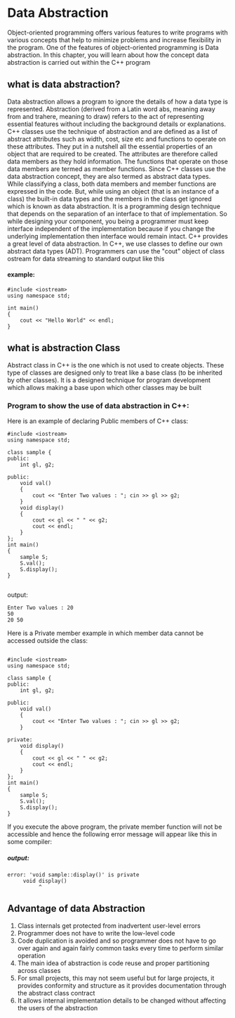 # Data Abstraction

Object-oriented programming offers various features to write programs with various concepts that help to minimize problems and increase flexibility in the program. One of the features of object-oriented programming is Data abstraction. In this chapter, you will learn about how the concept data abstraction is carried out within the C++ program



## what is data abstraction?

Data abstraction allows a program to ignore the details of how a data type is represented. Abstraction (derived from a Latin word abs, meaning away from and trahere, meaning to draw) refers to the act of representing essential features without including the background details or explanations. C++ classes use the technique of abstraction and are defined as a list of abstract attributes such as width, cost, size etc and functions to operate on these attributes. They put in a nutshell all the essential properties of an object that are required to be created. The attributes are therefore called data members as they hold information. The functions that operate on those data members are termed as member functions. Since C++ classes use the data abstraction concept, they are also termed as abstract data types.
While classifying a class, both data members and member functions are expressed in the code. But, while using an object (that is an instance of a class) the built-in data types and the members in the class get ignored which is known as data abstraction.  It is a programming design technique that depends on the separation of an interface to that of implementation. So while designing your component, you being a programmer must keep interface independent of the implementation because if you change the underlying implementation then interface would remain intact. C++ provides a great level of data abstraction. In C++, we use classes to define our own abstract data types (ADT). Programmers can use the "cout" object of class ostream for data streaming to standard output like this





#### example:
```
#include <iostream>
using namespace std;

int main()
{
    cout << "Hello World" << endl;
}

```


## what is abstraction Class


Abstract class in C++ is the one which is not used to create objects. These type of classes are designed only to treat like a base class (to be inherited by other classes). It is a designed technique for program development which allows making a base upon which other classes may be built



### Program to show the use of data abstraction in C++:

Here is an example of declaring Public members of C++ class:

```
#include <iostream>
using namespace std;

class sample {
public:
    int gl, g2;

public:
    void val()
    {
        cout << "Enter Two values : "; cin >> gl >> g2;
    }
    void display()
    {
        cout << gl << " " << g2;
        cout << endl;
    }
};
int main()
{
    sample S;
    S.val();
    S.display();
}


```


output:

```
Enter Two values : 20
50
20 50

```

Here is a Private member example in which member data cannot be accessed outside the class:

```

#include <iostream>
using namespace std;

class sample {
public:
    int gl, g2;

public:
    void val()
    {
        cout << "Enter Two values : "; cin >> gl >> g2;
    }

private:
    void display()
    {
        cout << gl << " " << g2;
        cout << endl;
    }
};
int main()
{
    sample S;
    S.val();
    S.display();
}

```

If you execute the above program, the private member function will not be accessible and hence the following error message will appear like this in some compiler:

##### output:

```
error: 'void sample::display()' is private
     void display()
          ^

```

## Advantage of data Abstraction

1. Class internals get protected from inadvertent user-level errors
2. Programmer does not have to write the low-level code
3. Code duplication is avoided and so programmer does not have to go over again and again fairly common tasks every time to perform similar operation
4. The main idea of abstraction is code reuse and proper partitioning across classes
5. For small projects, this may not seem useful but for large projects, it provides conformity and structure as it provides documentation through the abstract class contract
6. It allows internal implementation details to be changed without affecting the users of the abstraction
